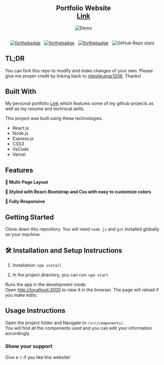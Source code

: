 <h2 align="center">
  Portfolio Website<br/>
  <a href="https://portfolio-nileshs-projects-cf87850c.vercel.app/" target="_blank">Link</a>
</h2>
<div align="center">
  <img alt="Demo" src="./images/demo.png" />
</div>

<br/>

<center>

[![forthebadge](https://forthebadge.com/images/badges/built-with-love.svg)](https://forthebadge.com) &nbsp;
[![forthebadge](https://forthebadge.com/images/badges/made-with-javascript.svg)](https://forthebadge.com) &nbsp;
[![forthebadge](https://forthebadge.com/images/badges/open-source.svg)](https://forthebadge.com) &nbsp;
![GitHub Repo stars](https://img.shields.io/github/stars/nileshkumar1206/Portfolio?color=red&logo=github&style=for-the-badge) &nbsp;

</center>

## TL;DR

You can fork this repo to modify and make changes of your own. Please give me proper credit by linking back to [nileshkumar1206](https://github.com/nileshkumar1206/Portfolio). Thanks!

## Built With

My personal portfolio <a href="https://portfolio-nileshs-projects-cf87850c.vercel.app/" target="_blank">Link</a> which features some of my github projects as well as my resume and technical skills.<br/>

This project was built using these technologies.

- React.js
- Node.js
- Express.js
- CSS3
- VsCode
- Vercel

## Features

**📖 Multi-Page Layout**

**🎨 Styled with React-Bootstrap and Css with easy to customize colors**

**📱 Fully Responsive**

## Getting Started

Clone down this repository. You will need `node.js` and `git` installed globally on your machine.

## 🛠 Installation and Setup Instructions

1. Installation: `npm install`

2. In the project directory, you can run: `npm start`

Runs the app in the development mode.\
Open [http://localhost:3000](http://localhost:3000) to view it in the browser.
The page will reload if you make edits.

## Usage Instructions

Open the project folder and Navigate to `/src/components/`. <br/>
You will find all the components used and you can edit your information accordingly.

### Show your support

Give a ⭐ if you like this website!
